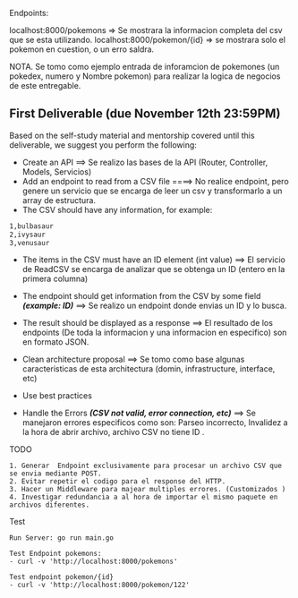 Endpoints: 

localhost:8000/pokemons => Se mostrara la informacion completa del csv que se esta utilizando. 
localhost:8000/pokemon/{id} => se mostrara solo el pokemon en cuestion, o un erro saldra. 



NOTA. Se tomo como ejemplo entrada de inforamcion de pokemones (un pokedex, numero y Nombre pokemon) para realizar la logica de negocios de este entregable. 


## First Deliverable (due November 12th 23:59PM)

Based on the self-study material and mentorship covered until this deliverable, we suggest you perform the following:

- Create an API
==> Se realizo las bases de la API (Router, Controller, Models, Servicios)
- Add an endpoint to read from a CSV file
====> No realice endpoint, pero genere un servicio que se encarga de leer un csv y transformarlo a un array de estructura. 
- The CSV should have any information, for example:

```txt
1,bulbasaur
2,ivysaur
3,venusaur
```

- The items in the CSV must have an ID element (int value)
==> El servicio de ReadCSV se encarga de analizar que se obtenga un ID (entero en la primera columna)

- The endpoint should get information from the CSV by some field ***(example: ID)***
==> Se realizo un endpoint donde envias un ID y lo busca. 

- The result should be displayed as a response
==> El resultado de los endpoints (De toda la informacion y una informacion en especifico) son en formato JSON. 

- Clean architecture proposal
==> Se tomo como base algunas caracteristicas de esta architectura (domin, infrastructure, interface, etc)

- Use best practices
- Handle the Errors ***(CSV not valid, error connection, etc)***
==> Se manejaron errores especificos como son: Parseo incorrecto, Invalidez a la hora de abrir archivo, archivo CSV no tiene ID .


TODO 

```Todo
1. Generar  Endpoint exclusivamente para procesar un archivo CSV que se envia mediante POST. 
2. Evitar repetir el codigo para el response del HTTP. 
3. Hacer un Middleware para majear multiples errores. (Customizados )
4. Investigar redundancia a al hora de importar el mismo paquete en archivos diferentes. 
```


Test
```Test
Run Server: go run main.go 

Test Endpoint pokemons: 
- curl -v 'http://localhost:8000/pokemons'

Test endpoint pokemon/{id}
- curl -v 'http://localhost:8000/pokemon/122'
```
